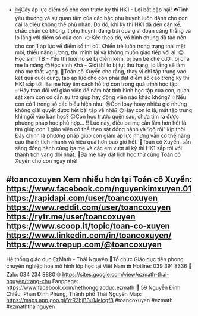 - 🆘Gây áp lực điểm số cho con trước kỳ thi HK1 - Lợi bất cập hại!
☘️Tình yêu thương và sự quan tâm của các bậc phụ huynh luôn dành cho con cái là điều không thể phủ nhận. Do đó, khi kỳ thi HK1 đã đến cận kề, chắc chắn có không ít phụ huynh đang trải qua giai đoạn căng thẳng và lo lắng với điểm số của con.
👉Kéo theo đó, vô hình chung đã tạo nên cho con 1 áp lực về điểm số thi cử. Khiến trẻ luôn trong trạng thái mệt mỏi, thiếu năng lượng, thu mình lại và không muốn giao tiếp với ai. 
😔Học sinh TB - Yếu thì luôn lo sẽ bị điểm kém, bị bạn bè chê cười, bị cha mẹ la mắng 
😔Học sinh Khá - Giỏi thì lo bị tụt thứ hạng, lo lắng sẽ làm cha mẹ thất vọng. 
🎯Toán cô Xuyến cho rằng, thay vì chỉ tập trung vào kết quả cuối cùng, tạo áp lực cho con phải đạt điểm số cao trong kỳ thi HK1 sắp tới. Ba mẹ hãy tìm cách hỗ trợ con trong quá trình học tập.
✅Hãy trao đổi với giáo viên để nắm bắt tình hình học tập của con, quan sát xem con có cần sự trợ giúp hay động viên nào khác không?
💥Nếu con có 1 trong số các biểu hiện như: 
😔Con loay hoay nhiều giờ nhưng không giải quyết được hết bài tập về nhà? 
😔Hay con lơ là, mất tập trung khi ngồi vào bàn học?
😔Con học trước quên sau, chưa tìm ra được phương pháp học phù hợp…
‼️ Lúc này, điều ba mẹ cần làm hơn hết là tìm giúp con 1 giáo viên có thể theo sát đồng hành và “gỡ rối” kịp thời. Đây chính là phương pháp giúp con giảm áp lực nhưng vẫn có thể nâng cao thành tích nhanh và hiệu quả hơn bao giờ hết.
💙Toán cô Xuyến, sẵn sàng đồng hành cùng ba mẹ và các em vượt ải kỳ thi HK1 sắp tới với thành tích vang dội nhất.
📲Ba mẹ hãy đặt lịch học thử cùng Toán cô Xuyến cho con ngay nhé!

#toancoxuyen 
Xem nhiều hơn tại Toán cô Xuyến:
https://www.facebook.com/nguyenkimxuyen.01
https://rapidapi.com/user/toancoxuyen
https://www.reddit.com/user/toancoxuyen
https://rytr.me/user/toancoxuyen
https://www.scoop.it/topic/toan-co-xuyen
https://www.linkedin.com/in/toancoxuyen/
https://www.trepup.com/@toancoxuyen
---------
Hệ thống giáo dục EzMath - Thái Nguyên
🥇Tổ chức Giáo dục tiên phong chuyên nghiệp hoá mô hình lớp học tại Việt Nam
☎️ Hotline: 039 391 8336
📱 Zalo: 034 234 8880
🌐 https://sites.google.com/view/ezmath-thai-nguyen/trang-chu
Fanppage: https://www.facebook.com/hethonggiaoduc.ezmath
🏢 59 Nguyễn Đình Chiểu, Phan Đình Phùng, Thành phố Thái Nguyên
Map: https://maps.app.goo.gl/YrR2hjB3u1Jeicgf8
#toancoxuyen #ezmath #ezmaththainguyen

<!---
toancoxuyen/toancoxuyen is a ✨ special ✨ repository because its `README.md` (this file) appears on your GitHub profile.
You can click the Preview link to take a look at your changes.
--->
